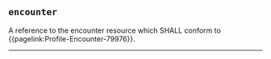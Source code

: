 ## `encounter`

A reference to the encounter resource which SHALL conform to {{pagelink:Profile-Encounter-79976}}.

---
